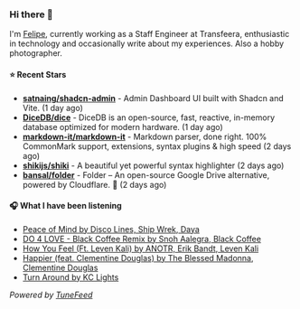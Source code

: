### Hi there 👋

I'm [Felipe](https://felipevm.com), currently working as a Staff Engineer at Transfeera, enthusiastic in technology and occasionally write about my experiences. Also a hobby photographer.

#### ⭐ Recent Stars
- **[satnaing/shadcn-admin](https://github.com/satnaing/shadcn-admin)** - Admin Dashboard UI built with Shadcn and Vite. (1 day ago)
- **[DiceDB/dice](https://github.com/DiceDB/dice)** - DiceDB is an open-source, fast, reactive, in-memory database optimized for modern hardware. (1 day ago)
- **[markdown-it/markdown-it](https://github.com/markdown-it/markdown-it)** - Markdown parser, done right. 100% CommonMark support, extensions, syntax plugins &amp; high speed (2 days ago)
- **[shikijs/shiki](https://github.com/shikijs/shiki)** - A beautiful yet powerful syntax highlighter (2 days ago)
- **[bansal/folder](https://github.com/bansal/folder)** - Folder – An open-source Google Drive alternative, powered by Cloudflare. 🚀 (2 days ago)

#### 🎧 What I have been listening
- [Peace of Mind by Disco Lines, Ship Wrek, Daya](https://open.spotify.com/track/7h8qrDfxBzUGcXXiR4Jxea)
- [DO 4 LOVE - Black Coffee Remix by Snoh Aalegra, Black Coffee](https://open.spotify.com/track/16VblNMUDoRu2pwaE6YJT6)
- [How You Feel (Ft. Leven Kali) by ANOTR, Erik Bandt, Leven Kali](https://open.spotify.com/track/3Kwj07sN1wdzlRNMU8rNX0)
- [Happier (feat. Clementine Douglas) by The Blessed Madonna, Clementine Douglas](https://open.spotify.com/track/1TcF5F10EN17vraisG1gQv)
- [Turn Around by KC Lights](https://open.spotify.com/track/0jqakkA9ZSZ7jX60jW6BRZ)

_Powered by [TuneFeed](https://tunefeed.app?ref=github.com)_
